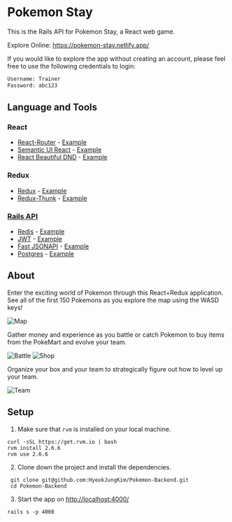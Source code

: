 # Pokemon Stay 
This is the Rails API for Pokemon Stay, a React web game.

Explore Online: <https://pokemon-stay.netlify.app/>  

If you would like to explore the app without creating an account, please feel free to use the following credentials to login:

```txt
Username: Trainer
Password: abc123
```

## Language and Tools

### React 
- [React-Router](https://reactrouter.com/) - [Example](https://github.com/HyeokJungKim/Pokemon-Frontend/blob/master/src/App.js#L40)
- [Semantic UI React](https://react.semantic-ui.com/) - [Example](https://github.com/HyeokJungKim/Pokemon-Frontend/blob/master/src/Containers/HomeContainer.js#L4)
- [React Beautiful DND](https://github.com/atlassian/react-beautiful-dnd) - [Example](https://github.com/HyeokJungKim/Pokemon-Frontend/blob/master/src/Containers/TeamContainer.js#L54)

### Redux
- [Redux](https://redux.js.org/) - [Example](https://github.com/HyeokJungKim/Pokemon-Frontend/blob/master/src/index.js#L18)
- [Redux-Thunk](https://github.com/reduxjs/redux-thunk) - [Example](https://github.com/HyeokJungKim/Pokemon-Frontend/blob/master/src/Redux/Actions.js#L5)

### [Rails API](https://github.com/HyeokJungKim/Pokemon-Backend)
- [Redis](https://github.com/redis-store/redis-rails) - [Example](https://github.com/HyeokJungKim/Pokemon-Backend/blob/master/app/controllers/pokemons_controller.rb#L3)
- [JWT](https://jwt.io/) - [Example](https://github.com/HyeokJungKim/Pokemon-Backend/blob/master/app/controllers/application_controller.rb#L10)
- [Fast JSONAPI](https://github.com/Netflix/fast_jsonapi) - [Example](https://github.com/HyeokJungKim/Pokemon-Backend/blob/master/app/serializers/trainer_serializer.rb#L1)
- [Postgres](https://www.postgresql.org/) - [Example](https://github.com/HyeokJungKim/Pokemon-Backend/blob/master/config/database.yml#L18)

## About
Enter the exciting world of Pokemon through this React+Redux application. See all of the first 150 Pokemons as you explore the map using the WASD keys!

![Map](https://i.imgur.com/sE6LBmU.png)

Gather money and experience as you battle or catch Pokemon to buy items from the PokeMart and evolve your team.

![Battle](https://i.imgur.com/QC012q5.png)
![Shop](https://i.imgur.com/z1VesC9.png)

Organize your box and your team to strategically figure out how to level up your team.

![Team](https://i.imgur.com/Lyg2U5M.gif)

## Setup
1. Make sure that `rvm` is installed on your local machine.

```
curl -sSL https://get.rvm.io | bash
rvm install 2.6.6
rvm use 2.6.6
```

2. Clone down the project and install the dependencies.

```
 git clone git@github.com:HyeokJungKim/Pokemon-Backend.git
 cd Pokemon-Backend
```

3. Start the app on <http://localhost:4000/>
```
rails s -p 4000
```

